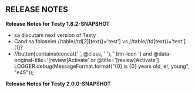 RELEASE NOTES
-------------
**Release Notes for Testy 1.8.2-SNAPSHOT**
- sa discutam next version of Testy
- Cand sa foloseim //table//td[2][text()='test'] vs //table//td[text()='test'][1]?
- //button[contains(concat(' ', @class, ' '), ' btn-icon ') and @data-original-title='[review]Activate' or @title='[review]Activate']
  LOGGER.debug(MessageFormat.format("{0} is {0} years old, er, young", "e45"));

**Release Notes for Testy 2.0.0-SNAPSHOT**


